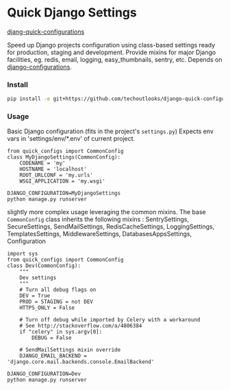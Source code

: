 # Quick Django Settings

[djang-quick-configurations](https://github.com/techoutlooks/django-quick-configurations)

Speed up Django projects configuration using class-based settings ready for production, staging and development.
Provide mixins for major Django facilities, eg. redis, email, logging, easy_thumbnails, sentry, etc.
Depends on [django-configurations](https://github.com/jazzband/django-configurations).

### Install

```bash
pip install -e git+https://github.com/techoutlooks/django-quick-configurations#egg=quick_configs
```
### Usage

Basic Django configuration (fits in the project's `settings.py`)
Expects env vars in 'settings/env/*.env' of current project.
```
from quick_configs import CommonConfig
class MyDjangoSettings(CommonConfig):
    CODENAME = 'my'
    HOSTNAME = 'localhost'
    ROOT_URLCONF = 'my.urls'
    WSGI_APPLICATION = 'my.wsgi'

DJANGO_CONFIGURATION=MyDjangoSettings
python manage.py runserver
```

slightly more complex usage leveraging the common mixins. The base `CommonConfig` class inherits the following mixins : 
    SentrySettings, SecureSettings,  SendMailSettings, RedisCacheSettings, LoggingSettings, TemplatesSettings, 
    MiddlewareSettings, DatabasesAppsSettings, Configuration

```
import sys
from quick_configs import CommonConfig
class Dev(CommonConfig):
    """
    Dev settings
    """
    # Turn all debug flags on
    DEV = True
    PROD = STAGING = not DEV
    HTTPS_ONLY = False

    # Turn off debug while imported by Celery with a workaround
    # See http://stackoverflow.com/a/4806384
    if "celery" in sys.argv[0]:
        DEBUG = False

    # SendMailSettings mixin override
    DJANGO_EMAIL_BACKEND = 'django.core.mail.backends.console.EmailBackend'

DJANGO_CONFIGURATION=Dev
python manage.py runserver
```